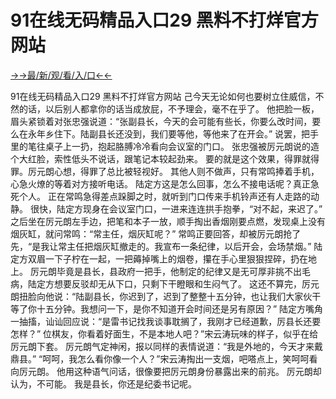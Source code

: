 # 91在线无码精品入口29 黑料不打烊官方网站    

<a href="https://gbghokp.senfoop.com">→→最/新/观/看/入/口←←</a>

91在线无码精品入口29 黑料不打烊官方网站  己今天无论如何也要树立住威信，不然的话，以后别人都拿你的话当成放屁，不予理会，毫不在乎了。
他把脸一板，眉头紧锁着对张忠强说道：“张副县长，今天的会可能有些长，你要么改时间，要么在永年乡住下。陆副县长还没到，我们要等他，等他来了在开会。”
说罢，把手里的笔往桌子上一扔，抱起胳膊冷冷看向会议室的门口。
张忠强被厉元朗说的造个大红脸，索性低头不说话，跟笔记本较起劲来。
要的就是这个效果，得罪就得罪。厉元朗心想，得罪了总比被轻视好。
其他人则不做声，只有常鸣捧着手机，心急火燎的等着对方接听电话。
陆定方这是怎么回事，怎么不接电话呢？真正急死个人。
正在常鸣急得差点跺脚之时，就听到门口传来手机铃声还有人走路的动静。
很快，陆定方现身在会议室门口，一进来连连拱手抱拳，“对不起，来迟了。”
之后坐在厉元朗左手边，把笔和本子一放，顺手掏出香烟刚要点燃，发现桌上没有烟灰缸，就问常鸣：“常主任，烟灰缸呢？”
常鸣正要回答，却被厉元朗抢了先，“是我让常主任把烟灰缸撤走的。我宣布一条纪律，以后开会，会场禁烟。”
陆定方双眉一下子柠在一起，一把薅掉嘴上的烟卷，攥在手心里狠狠捏碎，扔在地上。
厉元朗毕竟是县长，县政府一把手，他制定的纪律又是无可厚非挑不出毛病，陆定方想要反驳却无从下口，只剩下干瞪眼和生闷气了。
这还不算完，厉元朗扭脸向他说：“陆副县长，你迟到了，迟到了整整十五分钟，也让我们大家伙干等了你十五分钟。我想问一下，是你不知道开会时间还是另有原因？”
陆定方嘴角一抽搐，讪讪回应说：“是雷书记找我谈事耽搁了，我刚才已经道歉，厉县长还要怎样？”
位棋友，你看着好面生，不是本地人吧？”宋云涛玩味的样子，似乎在给厉元朗下套。
厉元朗气定神闲，报以同样的表情说道：“我是外地的，今天才来戴鼎县。”
“呵呵，我怎么看你像一个人？”宋云涛掏出一支烟，吧嗒点上，笑呵呵看向厉元朗。
他用这种语气问话，很像要把厉元朗身份暴露出来的前兆。
厉元朗却认为，不可能。
我是县长，你还是纪委书记呢。  
